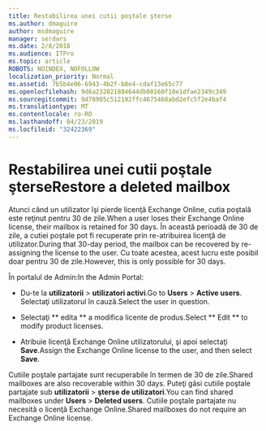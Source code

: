 ```yaml
---
title: Restabilirea unei cutii poştale şterse
ms.author: dmaguire
author: msdmaguire
manager: serdars
ms.date: 2/8/2018
ms.audience: ITPro
ms.topic: article
ROBOTS: NOINDEX, NOFOLLOW
localization_priority: Normal
ms.assetid: 7b5b4e06-6943-4b2f-b8e4-cdaf13e65c77
ms.openlocfilehash: 9d6a232821884644db08160f18e1dfae2349c349
ms.sourcegitcommit: 9d78905c512192ffc4675468abd2efc5f2e4baf4
ms.translationtype: MT
ms.contentlocale: ro-RO
ms.lasthandoff: 04/23/2019
ms.locfileid: "32422369"
---
```

# <a name="restore-a-deleted-mailbox"></a><span data-ttu-id="fd88b-102">Restabilirea unei cutii poştale şterse</span><span class="sxs-lookup"><span data-stu-id="fd88b-102">Restore a deleted mailbox</span></span>

<span data-ttu-id="fd88b-103">Atunci când un utilizator îşi pierde licenţă Exchange Online, cutia poştală este reţinut pentru 30 de zile.</span><span class="sxs-lookup"><span data-stu-id="fd88b-103">When a user loses their Exchange Online license, their mailbox is retained for 30 days.</span></span> <span data-ttu-id="fd88b-104">În această perioadă de 30 de zile, a cutiei poştale pot fi recuperate prin re-atribuirea licenţă de utilizator.</span><span class="sxs-lookup"><span data-stu-id="fd88b-104">During that 30-day period, the mailbox can be recovered by re-assigning the license to the user.</span></span> <span data-ttu-id="fd88b-105">Cu toate acestea, acest lucru este posibil doar pentru 30 de zile.</span><span class="sxs-lookup"><span data-stu-id="fd88b-105">However, this is only possible for 30 days.</span></span>
  
<span data-ttu-id="fd88b-106">În portalul de Admin:</span><span class="sxs-lookup"><span data-stu-id="fd88b-106">In the Admin Portal:</span></span>
  
- <span data-ttu-id="fd88b-107">Du-te la **utilizatorii** \> **utilizatori activi**.</span><span class="sxs-lookup"><span data-stu-id="fd88b-107">Go to **Users** \> **Active users**.</span></span> <span data-ttu-id="fd88b-108">Selectaţi utilizatorul în cauză.</span><span class="sxs-lookup"><span data-stu-id="fd88b-108">Select the user in question.</span></span>
    
- <span data-ttu-id="fd88b-109">Selectaţi \*\* edita \*\* a modifica licente de produs.</span><span class="sxs-lookup"><span data-stu-id="fd88b-109">Select \*\* Edit \*\* to modify product licenses.</span></span> 
    
- <span data-ttu-id="fd88b-110">Atribuie licenţă Exchange Online utilizatorului, şi apoi selectaţi **Save**.</span><span class="sxs-lookup"><span data-stu-id="fd88b-110">Assign the Exchange Online license to the user, and then select **Save**.</span></span>
    
<span data-ttu-id="fd88b-111">Cutiile poştale partajate sunt recuperabile în termen de 30 de zile.</span><span class="sxs-lookup"><span data-stu-id="fd88b-111">Shared mailboxes are also recoverable within 30 days.</span></span> <span data-ttu-id="fd88b-112">Puteţi găsi cutiile poştale partajate sub **utilizatorii** \> **şterse de utilizatori**.</span><span class="sxs-lookup"><span data-stu-id="fd88b-112">You can find shared mailboxes under **Users** \> **Deleted users**.</span></span> <span data-ttu-id="fd88b-113">Cutiile poştale partajate nu necesită o licenţă Exchange Online.</span><span class="sxs-lookup"><span data-stu-id="fd88b-113">Shared mailboxes do not require an Exchange Online license.</span></span>
  

